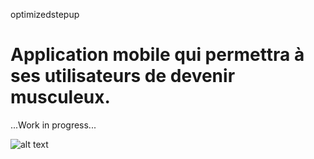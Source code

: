 optimizedstepup
# **Application mobile qui permettra à ses utilisateurs de devenir musculeux.**
...Work in progress...

![alt text](https://external-preview.redd.it/-d9o7U7NAmNPnDb3TlIqjXWx4vHmvqzLBpFq57xals0.jpg?auto=webp&s=a0d31f4e55cdd2b68cd182133f34e215bdfd1ccd)
